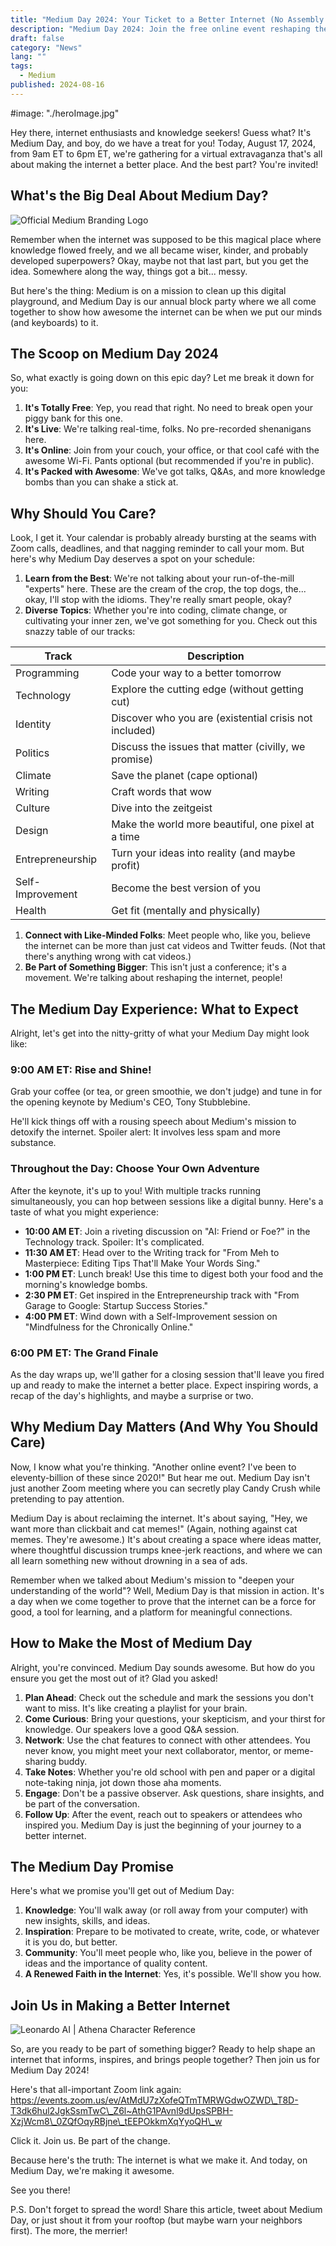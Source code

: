 ```yaml
---
title: "Medium Day 2024: Your Ticket to a Better Internet (No Assembly Required!)"
description: "Medium Day 2024: Join the free online event reshaping the internet. Learn, connect, and be inspired. A better internet starts here!"
draft: false
category: "News"
lang: ""
tags:
  - Medium
published: 2024-08-16
---
```


<!-- ![Hero Image](./heroImage.jpg) -->
#image: "./heroImage.jpg"

Hey there, internet enthusiasts and knowledge seekers! Guess what? It's Medium Day, and boy, do we have a treat for you! Today, August 17, 2024, from 9am ET to 6pm ET, we're gathering for a virtual extravaganza that's all about making the internet a better place. And the best part? You're invited!


## What's the Big Deal About Medium Day?

![Official Medium Branding Logo](https://res-1.cloudinary.com/ddicetqs5/image/upload/f_auto,fl_force_strip,q_auto:best/v1/wayfinder-ghost-blog/download-2)

Remember when the internet was supposed to be this magical place where knowledge flowed freely, and we all became wiser, kinder, and probably developed superpowers? Okay, maybe not that last part, but you get the idea. Somewhere along the way, things got a bit... messy.

But here's the thing: Medium is on a mission to clean up this digital playground, and Medium Day is our annual block party where we all come together to show how awesome the internet can be when we put our minds (and keyboards) to it.

## The Scoop on Medium Day 2024

So, what exactly is going down on this epic day? Let me break it down for you:

1. **It's Totally Free**: Yep, you read that right. No need to break open your piggy bank for this one.
2. **It's Live**: We're talking real-time, folks. No pre-recorded shenanigans here.
3. **It's Online**: Join from your couch, your office, or that cool café with the awesome Wi-Fi. Pants optional (but recommended if you're in public).
4. **It's Packed with Awesome**: We've got talks, Q&As, and more knowledge bombs than you can shake a stick at.

## Why Should You Care?

Look, I get it. Your calendar is probably already bursting at the seams with Zoom calls, deadlines, and that nagging reminder to call your mom. But here's why Medium Day deserves a spot on your schedule:

1. **Learn from the Best**: We're not talking about your run-of-the-mill "experts" here. These are the cream of the crop, the top dogs, the... okay, I'll stop with the idioms. They're really smart people, okay?
2. **Diverse Topics**: Whether you're into coding, climate change, or cultivating your inner zen, we've got something for you. Check out this snazzy table of our tracks:

| Track            | Description                                            |
| ---------------- | ------------------------------------------------------ |
| Programming      | Code your way to a better tomorrow                     |
| Technology       | Explore the cutting edge (without getting cut)         |
| Identity         | Discover who you are (existential crisis not included) |
| Politics         | Discuss the issues that matter (civilly, we promise)   |
| Climate          | Save the planet (cape optional)                        |
| Writing          | Craft words that wow                                   |
| Culture          | Dive into the zeitgeist                                |
| Design           | Make the world more beautiful, one pixel at a time     |
| Entrepreneurship | Turn your ideas into reality (and maybe profit)        |
| Self-Improvement | Become the best version of you                         |
| Health           | Get fit (mentally and physically)                      |

1. **Connect with Like-Minded Folks**: Meet people who, like you, believe the internet can be more than just cat videos and Twitter feuds. (Not that there's anything wrong with cat videos.)
2. **Be Part of Something Bigger**: This isn't just a conference; it's a movement. We're talking about reshaping the internet, people!

## The Medium Day Experience: What to Expect

Alright, let's get into the nitty-gritty of what your Medium Day might look like:

### 9:00 AM ET: Rise and Shine!

Grab your coffee (or tea, or green smoothie, we don't judge) and tune in for the opening keynote by Medium's CEO, Tony Stubblebine.

He'll kick things off with a rousing speech about Medium's mission to detoxify the internet. Spoiler alert: It involves less spam and more substance.

### Throughout the Day: Choose Your Own Adventure

After the keynote, it's up to you! With multiple tracks running simultaneously, you can hop between sessions like a digital bunny. Here's a taste of what you might experience:

- **10:00 AM ET**: Join a riveting discussion on "AI: Friend or Foe?" in the Technology track. Spoiler: It's complicated.
- **11:30 AM ET**: Head over to the Writing track for "From Meh to Masterpiece: Editing Tips That'll Make Your Words Sing."
- **1:00 PM ET**: Lunch break! Use this time to digest both your food and the morning's knowledge bombs.
- **2:30 PM ET**: Get inspired in the Entrepreneurship track with "From Garage to Google: Startup Success Stories."
- **4:00 PM ET**: Wind down with a Self-Improvement session on "Mindfulness for the Chronically Online."

### 6:00 PM ET: The Grand Finale

As the day wraps up, we'll gather for a closing session that'll leave you fired up and ready to make the internet a better place. Expect inspiring words, a recap of the day's highlights, and maybe a surprise or two.

## Why Medium Day Matters (And Why You Should Care)

Now, I know what you're thinking. "Another online event? I've been to eleventy-billion of these since 2020!" But hear me out. Medium Day isn't just another Zoom meeting where you can secretly play Candy Crush while pretending to pay attention.

Medium Day is about reclaiming the internet. It's about saying, "Hey, we want more than clickbait and cat memes!" (Again, nothing against cat memes. They're awesome.) It's about creating a space where ideas matter, where thoughtful discussion trumps knee-jerk reactions, and where we can all learn something new without drowning in a sea of ads.

Remember when we talked about Medium's mission to "deepen your understanding of the world"? Well, Medium Day is that mission in action. It's a day when we come together to prove that the internet can be a force for good, a tool for learning, and a platform for meaningful connections.

## How to Make the Most of Medium Day

Alright, you're convinced. Medium Day sounds awesome. But how do you ensure you get the most out of it? Glad you asked!

1. **Plan Ahead**: Check out the schedule and mark the sessions you don't want to miss. It's like creating a playlist for your brain.
2. **Come Curious**: Bring your questions, your skepticism, and your thirst for knowledge. Our speakers love a good Q&A session.
3. **Network**: Use the chat features to connect with other attendees. You never know, you might meet your next collaborator, mentor, or meme-sharing buddy.
4. **Take Notes**: Whether you're old school with pen and paper or a digital note-taking ninja, jot down those aha moments.
5. **Engage**: Don't be a passive observer. Ask questions, share insights, and be part of the conversation.
6. **Follow Up**: After the event, reach out to speakers or attendees who inspired you. Medium Day is just the beginning of your journey to a better internet.

## The Medium Day Promise

Here's what we promise you'll get out of Medium Day:

1. **Knowledge**: You'll walk away (or roll away from your computer) with new insights, skills, and ideas.
2. **Inspiration**: Prepare to be motivated to create, write, code, or whatever it is you do, but better.
3. **Community**: You'll meet people who, like you, believe in the power of ideas and the importance of quality content.
4. **A Renewed Faith in the Internet**: Yes, it's possible. We'll show you how.

## Join Us in Making a Better Internet

![Leonardo AI | Athena Character Reference](https://res-2.cloudinary.com/ddicetqs5/image/upload/f_auto,fl_force_strip,q_auto:best/v1/wayfinder-ghost-blog/Illustrative_Albedo_Inspiring_flirtatious_sexy_techlady_standi_5--1-)

So, are you ready to be part of something bigger? Ready to help shape an internet that informs, inspires, and brings people together? Then join us for Medium Day 2024!

Here's that all-important Zoom link again: https://events.zoom.us/ev/AtMdU7zXofeQTmTMRWGdwOZWD\_T8D-T3dk6hul2JgkSsmTwC\_Z6l~AthG1PAvnl9dUpsSPBH-XzjWcm8\_0ZQfOqyRBjne\_tEEPOkkmXqYyoQH\_w

Click it. Join us. Be part of the change.

Because here's the truth: The internet is what we make it. And today, on Medium Day, we're making it awesome.

See you there!

P.S. Don't forget to spread the word! Share this article, tweet about Medium Day, or just shout it from your rooftop (but maybe warn your neighbors first). The more, the merrier!
